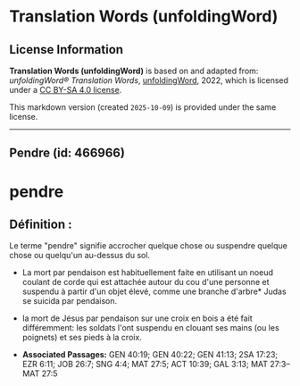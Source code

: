 # Translation Words (unfoldingWord)

## License Information

**Translation Words (unfoldingWord)** is based on and adapted from: _unfoldingWord® Translation Words_, [unfoldingWord](https://unfoldingword.org/utw), 2022, which is licensed under a [CC BY-SA 4.0 license](https://creativecommons.org/licenses/by-sa/4.0/legalcode.en).

This markdown version (created `2025-10-09`) is provided under the same license.



--------------------------------

## Pendre (id: 466966)

pendre
======

Définition :
------------

Le terme "pendre" signifie accrocher quelque chose ou suspendre quelque chose ou quelqu'un au\-dessus du sol.

* La mort par pendaison est habituellement faite en utilisant un noeud coulant de corde qui est attachée autour du cou d'une personne et suspendu à partir d'un objet élevé, comme une branche d'arbre\* Judas se suicida par pendaison.
* la mort de Jésus par pendaison sur une croix en bois a été fait différemment: les soldats l'ont suspendu en clouant ses mains (ou les poignets) et ses pieds à la croix.

* **Associated Passages:** GEN 40:19; GEN 40:22; GEN 41:13; 2SA 17:23; EZR 6:11; JOB 26:7; SNG 4:4; MAT 27:5; ACT 10:39; GAL 3:13; MAT 27:3–MAT 27:5

